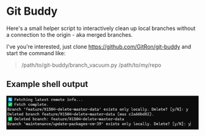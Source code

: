 # Git Buddy

Here's a small helper script to interactively clean up local branches without a connection to the origin - aka merged branches.
 
I've you're interested, just clone https://github.com/GitRon/git-buddy and start the command like:

> /path/to/git-buddy/branch_vacuum.py /path/to/my/repo

## Example shell output

![shell_example.png](docs/shell_example.png)
